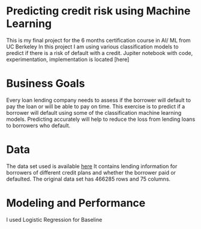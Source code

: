 # Predicting credit risk using Machine Learning
This is my final project for the 6 months certification course in AI/ ML from UC Berkeley
In this project I am using various classification models to predict if there is a risk of default with a credit. 
Jupiter notebook with code, experimentation, implementation is located [here]

# Business Goals
Every loan lending company needs to assess if the borrower will default to pay the loan or will be able to pay on time. This exercise is to predict if a borrower will default using some of the classification machine learning models. Predicting accurately will help to reduce the loss from lending loans to borrowers who default.

# Data
The data set used is available [here](https://www.kaggle.com/datasets/bytadit/bank-loan-dataset-2014-2017) It contains lending information for borrowers of different credit plans and whether the borrower paid or defaulted. The original data set has 466285 rows and 75 columns.

# Modeling and Performance
I used Logistic Regression for Baseline 
